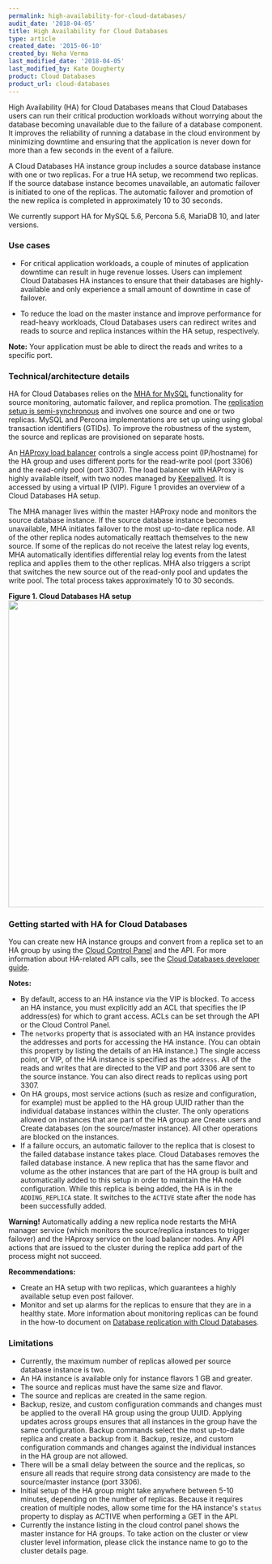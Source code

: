 ```yaml
---
permalink: high-availability-for-cloud-databases/
audit_date: '2018-04-05'
title: High Availability for Cloud Databases
type: article
created_date: '2015-06-10'
created_by: Neha Verma
last_modified_date: '2018-04-05'
last_modified_by: Kate Dougherty
product: Cloud Databases
product_url: cloud-databases
---
```


High Availability (HA) for Cloud Databases means that Cloud Databases users
can run their critical production workloads without worrying about the
database becoming unavailable due to the failure of a database component. It
improves the reliability of running a database in the cloud environment by
minimizing downtime and ensuring that the application is never down for more
than a few seconds in the event of a failure.

A Cloud Databases HA instance group includes a source database instance with
one or two replicas. For a true HA setup, we recommend two replicas. If the
source database instance becomes unavailable, an automatic failover is
initiated to one of the replicas. The automatic failover and promotion of the
new replica is completed in approximately 10 to 30 seconds.

We currently support HA for MySQL 5.6, Percona 5.6, MariaDB 10, and later versions.

### Use cases

-   For critical application workloads, a couple of minutes of
    application downtime can result in huge revenue losses. Users can
    implement Cloud Databases HA instances to ensure that their databases are
    highly-available and only experience a small amount of downtime
    in case of failover.

-   To reduce the load on the master instance and improve performance for
    read-heavy workloads, Cloud Databases users can redirect writes and reads
    to source and replica instances within the HA setup, respectively.

**Note:** Your application must be able to direct the reads and
writes to a specific port.

### Technical/architecture details

HA for Cloud Databases relies on the [MHA for
MySQL](https://code.google.com/p/mysql-master-ha/) functionality for
source monitoring, automatic failover, and replica promotion. The
[replication setup is
semi-synchronous](https://dev.mysql.com/doc/refman/5.6/en/replication-semisync.html)
and involves one source and one or two replicas. MySQL and Percona
implementations are set up using using global transaction identifiers (GTIDs).
To improve the robustness of the system, the source and replicas are
provisioned on separate hosts.

An [HAProxy load balancer](http://www.haproxy.org/) controls a
single access point (IP/hostname) for the HA group and uses different
ports for the read-write pool (port 3306) and the read-only pool (port 3307).
The load balancer with HAProxy is highly available itself, with two
nodes managed by [Keepalived](http://keepalived.org/). It is accessed
by using a virtual IP (VIP). Figure 1 provides an overview of a Cloud Databases
HA setup.

The MHA manager lives within the master HAProxy node and monitors the
source database instance. If the source database instance becomes
unavailable, MHA initiates failover to the most up-to-date replica node.
All of the other replica nodes automatically reattach themselves to the new
source. If some of the replicas do not receive the latest relay log
events, MHA automatically identifies differential relay log events from
the latest replica and applies them to the other replicas. MHA also
triggers a script that switches the new source out of the read-only pool
and updates the write pool. The total process takes approximately 10 to 30
seconds.

**Figure 1. Cloud Databases HA setup**
<img src="{% asset_path cloud-databases/high-availability-for-cloud-databases/HighAvailabilityforCloudDatabases1b.png %}" width="818" height="605" />


### Getting started with HA for Cloud Databases

You can create new HA instance groups and convert from a replica set to an HA
group by using the [Cloud Control
Panel](/how-to/managing-cloud-databases-ha-groups-in-the-cloud-control-panel)
and the API. For more information about HA-related API calls, see the [Cloud
Databases developer
guide](https://developer.rackspace.com/docs/cloud-databases/v1/developer-guide/#high-availability-instance-group).

**Notes:**

-   By default, access to an HA instance via the VIP is blocked. To access an
    HA instance, you must explicitly add an ACL that specifies the IP
    address(es) for which to grant access. ACLs can be set through the API or
    the Cloud Control Panel.
-   The `networks` property that is associated with an HA instance provides
    the addresses and ports for accessing the HA instance. (You can obtain
    this property by listing the details of an HA instance.) The single access
    point, or VIP, of the HA instance is specified as the `address`. All of
    the reads and writes that are directed to the VIP and port 3306 are sent
    to the source instance. You can also direct reads to replicas using port
    3307.
-   On HA groups, most service actions (such as resize and configuration, for
    example) must be applied to the HA group UUID rather than the individual
    database instances within the cluster. The only operations allowed on
    instances that are part of the HA group are Create users and Create
    databases (on the source/master instance). All other operations are
    blocked on the instances.
-   If a failure occurs, an automatic failover to the replica that is closest
    to the failed database instance takes place. Cloud Databases
    removes the failed database instance. A new replica that has the same
    flavor and volume as the other instances that are part of the HA
    group is built and automatically added to this setup in order
    to maintain the HA node configuration. While this replica is being added,
    the HA is in the `ADDING_REPLICA` state. It switches to the `ACTIVE` state
    after the node has been successfully added.

**Warning!** Automatically adding a new replica node restarts the MHA manager
service (which monitors the source/replica instances to trigger failover) and
the HAproxy service on the load balancer nodes. Any API actions that are
issued to the cluster during the replica add part of the process might not
succeed.

**Recommendations:**

-   Create an HA setup with two replicas, which guarantees a highly
    available setup even post failover.
-   Monitor and set up alarms for the replicas to ensure that they are
    in a healthy state. More information about monitoring replicas can be found in the how-to document on
    [Database replication with Cloud Databases](/how-to/database-replication-with-cloud-databases).

### Limitations

-   Currently, the maximum number of replicas allowed per source
    database instance is two.
-   An HA instance is available only for instance flavors 1 GB
    and greater.
-   The source and replicas must have the same size and flavor.
-   The source and replicas are created in the same region.
-   Backup, resize, and custom configuration commands and changes must be applied to the overall HA group using the group UUID. Applying updates across groups ensures that all instances in the group have the same configuration. Backup commands select the most up-to-date replica and create a backup from it. Backup, resize, and custom configuration commands and changes against the individual instances in the HA group are not allowed.
-   There will be a small delay between the source and the replicas, so ensure all reads that require strong data consistency are made to the source/master instance (port 3306).
-   Initial setup of the HA group might take anywhere between 5-10 minutes, depending on
    the number of replicas. Because it requires creation of multiple
    nodes, allow some time for the HA instance's `status` property to
    display as ACTIVE when performing a GET in the API.
-   Currently the instance listing in the cloud control panel shows the master instance for HA groups. To take action on the cluster or view cluster level information, please click the instance name to go to the cluster details page.
